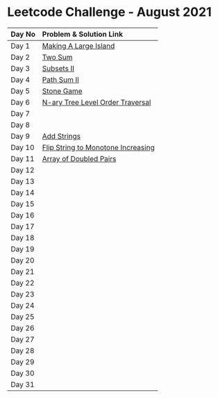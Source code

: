 # Leetcode Challenge - August 2021





| Day No | Problem & Solution Link |
| :--- | :--- |
| Day 1 | [Making A Large Island](../../difficulty-based-problem-index/leetcode-hard/leetcode-827-making-a-large-island.md) |
| Day 2 | [Two Sum](../../difficulty-based-problem-index/leetcode-easy/leetcode-1-two-sum.md) |
| Day 3 | [Subsets II](../../difficulty-based-problem-index/leetcode-medium/leetcode-90-subsets-ii.md) |
| Day 4 | [Path Sum II](../../difficulty-based-problem-index/leetcode-medium/leetcode-113-path-sum-ii.md) |
| Day 5 | [Stone Game](../../difficulty-based-problem-index/leetcode-medium/leetcode-877-stone-game.md) |
| Day 6 | [N-ary Tree Level Order Traversal](../../difficulty-based-problem-index/leetcode-medium/leetcode-429-n-ary-tree-level-order-traversal.md) |
| Day 7 |  |
| Day 8 |  |
| Day 9 | [Add Strings](../../difficulty-based-problem-index/leetcode-easy/leetcode-415-add-strings.md) |
| Day 10 | [Flip String to Monotone Increasing](../../difficulty-based-problem-index/leetcode-medium/leetcode-926-flip-string-to-monotone-increasing.md) |
| Day 11 | [Array of Doubled Pairs](../../difficulty-based-problem-index/leetcode-medium/leetcode-954-array-of-doubled-pairs.md) |
| Day 12 |  |
| Day 13 |  |
| Day 14 |  |
| Day 15 |  |
| Day 16 |  |
| Day 17 |  |
| Day 18 |  |
| Day 19 |  |
| Day 20 |  |
| Day 21 |  |
| Day 22 |  |
| Day 23 |  |
| Day 24 |  |
| Day 25 |  |
| Day 26 |  |
| Day 27 |  |
| Day 28 |  |
| Day 29 |  |
| Day 30 |  |
| Day 31 |  |

